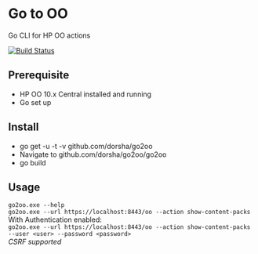 # Go to OO
Go CLI for HP OO actions

[![Build Status](https://travis-ci.org/dorsha/go2oo.svg)](https://travis-ci.org/dorsha/go2oo)

## Prerequisite
* HP OO 10.x Central installed and running
* Go set up

## Install
* go get -u -t -v github.com/dorsha/go2oo
* Navigate to github.com/dorsha/go2oo/go2oo
* go build

## Usage
```go2oo.exe --help ```  
```go2oo.exe --url https://localhost:8443/oo --action show-content-packs ```  
With Authentication enabled:  
```go2oo.exe --url https://localhost:8443/oo --action show-content-packs --user <user> --password <password> ```  
*CSRF supported*

